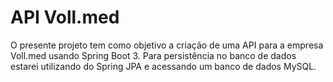 # API Voll.med

O presente projeto tem como objetivo a criação de uma API para a empresa Voll.med usando Spring Boot 3. Para persistência no banco de dados estarei utilizando do Spring JPA e acessando um banco de dados MySQL.
